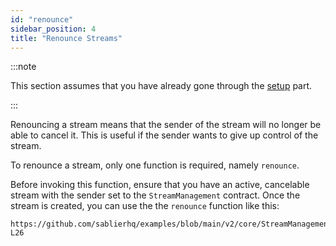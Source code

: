 ```yaml
---
id: "renounce"
sidebar_position: 4
title: "Renounce Streams"
---
```


:::note

This section assumes that you have already gone through the [setup](/contracts/v2/guides/stream-management/setup) part.

:::

Renouncing a stream means that the sender of the stream will no longer be able to cancel it. This is useful if the
sender wants to give up control of the stream.

To renounce a stream, only one function is required, namely `renounce`.

Before invoking this function, ensure that you have an active, cancelable stream with the sender set to the
`StreamManagement` contract. Once the stream is created, you can use the the `renounce` function like this:

```solidity reference title="Stream Management: Renounce"
https://github.com/sablierhq/examples/blob/main/v2/core/StreamManagement.sol#L24-L26
```
